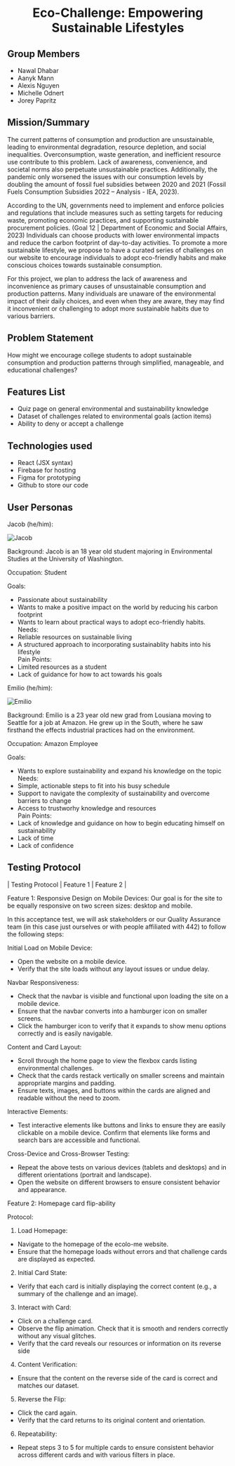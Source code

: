 <h1 align="center"> Eco-Challenge: Empowering Sustainable Lifestyles</h1>

## Group Members
- Nawal Dhabar
- Aanyk Mann
- Alexis Nguyen
- Michelle Odnert
- Jorey Papritz

## Mission/Summary
The current patterns of consumption and production are unsustainable, leading to environmental degradation, resource depletion, and social inequalities. Overconsumption, waste generation, and inefficient resource use contribute to this problem. Lack of awareness, convenience, and societal norms also perpetuate unsustainable practices. Additionally, the pandemic only worsened the issues with our consumption levels by doubling the amount of fossil fuel subsidies between 2020 and 2021 (Fossil Fuels Consumption Subsidies 2022 – Analysis - IEA, 2023).

According to the UN, governments need to implement and enforce policies and regulations that include measures such as setting targets for reducing waste, promoting economic practices, and supporting sustainable procurement policies. (Goal 12 | Department of Economic and Social Affairs, 2023) Individuals can choose products with lower environmental impacts and reduce the carbon footprint of day-to-day activities. To promote a more sustainable lifestyle, we propose to have a curated series of challenges on our website to encourage individuals to adopt eco-friendly habits and make conscious choices towards sustainable consumption.

For this project, we plan to address the lack of awareness and inconvenience as primary causes of unsustainable consumption and production patterns. Many individuals are unaware of the environmental impact of their daily choices, and even when they are aware, they may find it inconvenient or challenging to adopt more sustainable habits due to various barriers. 

## Problem Statement
How might we encourage college students to adopt sustainable consumption and production patterns through simplified, manageable, and educational challenges?

## Features List
- Quiz page on general environmental and sustainability knowledge
- Dataset of challenges related to environmental goals (action items) 
- Ability to deny or accept a challenge

## Technologies used
- React (JSX syntax)
- Firebase for hosting
- Figma for prototyping
- Github to store our code

## User Personas
Jacob (he/him):

![Jacob](/public/img/Persona1.jpg)

Background: Jacob is an 18 year old student majoring in Environmental Studies at the University of Washington.  

Occupation: Student  

Goals:
- Passionate about sustainability
- Wants to make a positive impact on the world by reducing his carbon footprint
- Wants to learn about practical ways to adopt eco-friendly habits.  
Needs: 
- Reliable resources on sustainable living 
- A structured approach to incorporating sustainablity habits into his lifestyle  
Pain Points: 
- Limited resources as a student
- Lack of guidance for how to act towards his goals



Emilio (he/him):

![Emilio](/public/img/Persona2.jpg)

Background: Emilio is a 23 year old new grad from Lousiana moving to Seattle for a job at Amazon. He grew up in the South, where he saw firsthand the effects industrial practices had on the environment.  

Occupation: Amazon Employee  

Goals: 
- Wants to explore sustainability and expand his knowledge on the topic  
Needs: 
- Simple, actionable steps to fit into his busy schedule
- Support to navigate the complexity of sustainability and overcome barriers to change
- Access to trustworhy knowledge and resources  
Pain Points:
- Lack of knowledge and guidance on how to begin educating himself on sustainability
- Lack of time
- Lack of confidence


## Testing Protocol
| Testing Protocol | Feature 1 | Feature 2 |

Feature 1: Responsive Design on Mobile Devices: Our goal is for the site to be equally responsive on two screen sizes: desktop and mobile.

In this acceptance test, we will ask stakeholders or our Quality Assurance team (in this case just ourselves or with people affiliated with 442) to follow the following steps:  

Initial Load on Mobile Device:
- Open the website on a mobile device.
- Verify that the site loads without any layout issues or undue delay.  

Navbar Responsiveness:
- Check that the navbar is visible and functional upon loading the site on a mobile device.
- Ensure that the navbar converts into a hamburger icon on smaller screens.
- Click the hamburger icon to verify that it expands to show menu options correctly and is easily navigable.  

Content and Card Layout:
- Scroll through the home page to view the flexbox cards listing environmental challenges.
- Check that the cards restack vertically on smaller screens and maintain appropriate margins and padding.
- Ensure texts, images, and buttons within the cards are aligned and readable without the need to zoom.    

Interactive Elements:
- Test interactive elements like buttons and links to ensure they are easily clickable on a mobile device.
Confirm that elements like forms and search bars are accessible and functional.  

Cross-Device and Cross-Browser Testing:
- Repeat the above tests on various devices (tablets and desktops) and in different orientations (portrait and landscape).
- Open the website on different browsers to ensure consistent behavior and appearance.  


Feature 2: Homepage card flip-ability

Protocol:  

1. Load Homepage:  
- Navigate to the homepage of the ecolo-me website.
- Ensure that the homepage loads without errors and that challenge cards are displayed as expected.  

2. Initial Card State:
- Verify that each card is initially displaying the correct content (e.g., a summary of the challenge and an image).  

3. Interact with Card:
- Click on a challenge card.
- Observe the flip animation. Check that it is smooth and renders correctly without any visual glitches.
- Verify that the card reveals our resources or information on its reverse side  

4. Content Verification:
- Ensure that the content on the reverse side of the card is correct and matches our dataset.  

5. Reverse the Flip:
- Click the card again.
- Verify that the card returns to its original content and orientation.  

6. Repeatability:  
- Repeat steps 3 to 5 for multiple cards to ensure consistent behavior across different cards and with various filters in place.  





